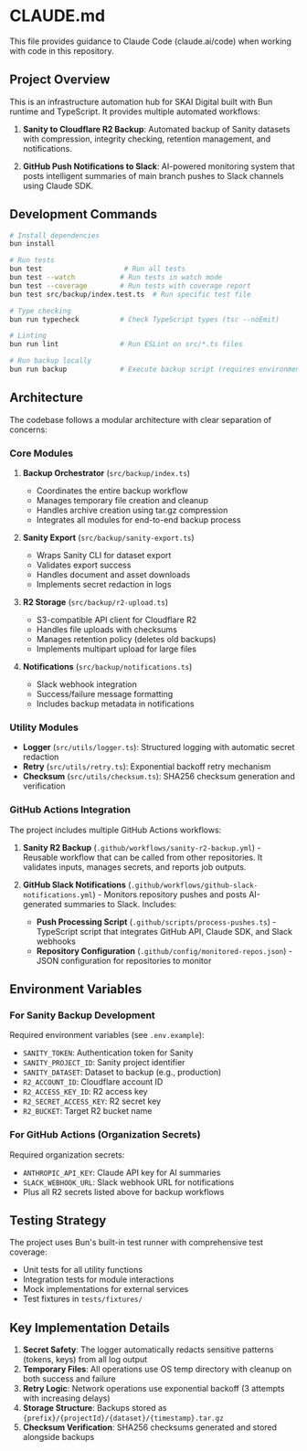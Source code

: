 # CLAUDE.md

This file provides guidance to Claude Code (claude.ai/code) when working with code in this repository.

## Project Overview

This is an infrastructure automation hub for SKAI Digital built with Bun runtime and TypeScript. It provides multiple automated workflows:

1. **Sanity to Cloudflare R2 Backup**: Automated backup of Sanity datasets with compression, integrity checking, retention management, and notifications.

2. **GitHub Push Notifications to Slack**: AI-powered monitoring system that posts intelligent summaries of main branch pushes to Slack channels using Claude SDK.

## Development Commands

```bash
# Install dependencies
bun install

# Run tests
bun test                    # Run all tests
bun test --watch           # Run tests in watch mode
bun test --coverage        # Run tests with coverage report
bun test src/backup/index.test.ts  # Run specific test file

# Type checking
bun run typecheck          # Check TypeScript types (tsc --noEmit)

# Linting
bun run lint               # Run ESLint on src/*.ts files

# Run backup locally
bun run backup             # Execute backup script (requires environment variables)
```

## Architecture

The codebase follows a modular architecture with clear separation of concerns:

### Core Modules

1. **Backup Orchestrator** (`src/backup/index.ts`)
   - Coordinates the entire backup workflow
   - Manages temporary file creation and cleanup
   - Handles archive creation using tar.gz compression
   - Integrates all modules for end-to-end backup process

2. **Sanity Export** (`src/backup/sanity-export.ts`)
   - Wraps Sanity CLI for dataset export
   - Validates export success
   - Handles document and asset downloads
   - Implements secret redaction in logs

3. **R2 Storage** (`src/backup/r2-upload.ts`)
   - S3-compatible API client for Cloudflare R2
   - Handles file uploads with checksums
   - Manages retention policy (deletes old backups)
   - Implements multipart upload for large files

4. **Notifications** (`src/backup/notifications.ts`)
   - Slack webhook integration
   - Success/failure message formatting
   - Includes backup metadata in notifications

### Utility Modules

- **Logger** (`src/utils/logger.ts`): Structured logging with automatic secret redaction
- **Retry** (`src/utils/retry.ts`): Exponential backoff retry mechanism
- **Checksum** (`src/utils/checksum.ts`): SHA256 checksum generation and verification

### GitHub Actions Integration

The project includes multiple GitHub Actions workflows:

1. **Sanity R2 Backup** (`.github/workflows/sanity-r2-backup.yml`) - Reusable workflow that can be called from other repositories. It validates inputs, manages secrets, and reports job outputs.

2. **GitHub Slack Notifications** (`.github/workflows/github-slack-notifications.yml`) - Monitors repository pushes and posts AI-generated summaries to Slack. Includes:
   - **Push Processing Script** (`.github/scripts/process-pushes.ts`) - TypeScript script that integrates GitHub API, Claude SDK, and Slack webhooks
   - **Repository Configuration** (`.github/config/monitored-repos.json`) - JSON configuration for repositories to monitor

## Environment Variables

### For Sanity Backup Development
Required environment variables (see `.env.example`):
- `SANITY_TOKEN`: Authentication token for Sanity
- `SANITY_PROJECT_ID`: Sanity project identifier
- `SANITY_DATASET`: Dataset to backup (e.g., production)
- `R2_ACCOUNT_ID`: Cloudflare account ID
- `R2_ACCESS_KEY_ID`: R2 access key
- `R2_SECRET_ACCESS_KEY`: R2 secret key
- `R2_BUCKET`: Target R2 bucket name

### For GitHub Actions (Organization Secrets)
Required organization secrets:
- `ANTHROPIC_API_KEY`: Claude API key for AI summaries
- `SLACK_WEBHOOK_URL`: Slack webhook URL for notifications
- Plus all R2 secrets listed above for backup workflows

## Testing Strategy

The project uses Bun's built-in test runner with comprehensive test coverage:
- Unit tests for all utility functions
- Integration tests for module interactions
- Mock implementations for external services
- Test fixtures in `tests/fixtures/`

## Key Implementation Details

1. **Secret Safety**: The logger automatically redacts sensitive patterns (tokens, keys) from all log output
2. **Temporary Files**: All operations use OS temp directory with cleanup on both success and failure
3. **Retry Logic**: Network operations use exponential backoff (3 attempts with increasing delays)
4. **Storage Structure**: Backups stored as `{prefix}/{projectId}/{dataset}/{timestamp}.tar.gz`
5. **Checksum Verification**: SHA256 checksums generated and stored alongside backups